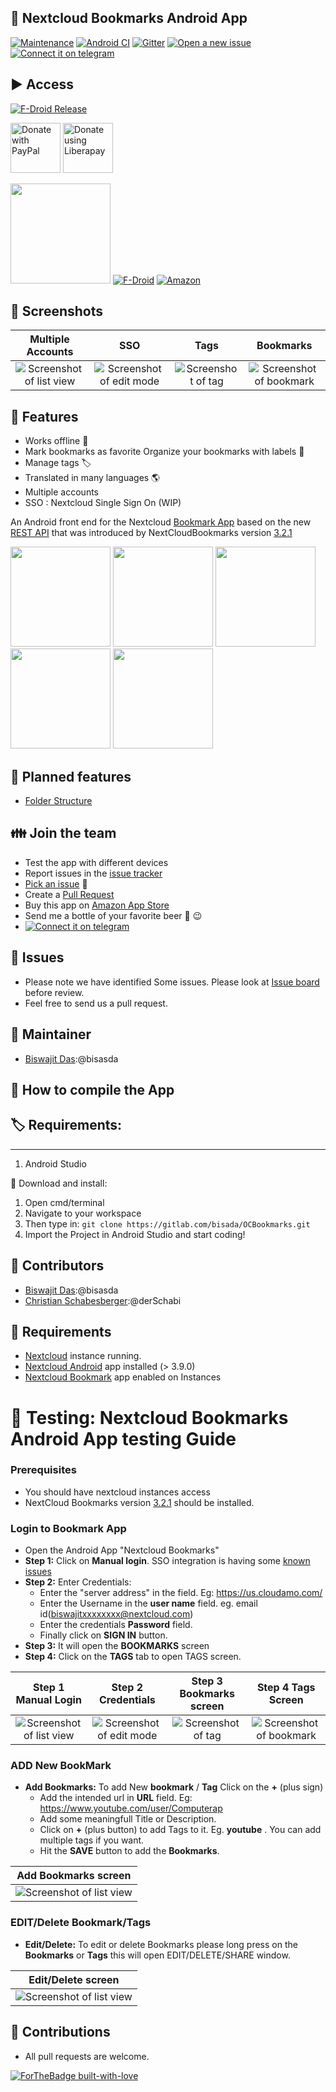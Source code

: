 ## :link: Nextcloud Bookmarks Android App

[![Maintenance](https://img.shields.io/badge/Maintained%3F-yes-green.svg)](https://gitlab.com/bisada/OCBookmarks/activity)
[![Android CI](https://gitlab.com/bisada/OCBookmarks/badges/master/pipeline.svg)](https://gitlab.com/bisada/OCBookmarks/-/pipelines)
[![Gitter](https://badges.gitter.im/nextcloud-bookmarks/community.svg)](https://gitter.im/nextcloud-bookmarks/community?utm_source=badge&utm_medium=badge&utm_campaign=pr-badge)
[![Open a new issue](https://img.shields.io/badge/Open%20Feature-Request-1abc9c.svg)](https://gitlab.com/bisada/OCBookmarks/-/issues)
[![Connect it on telegram](https://img.shields.io/badge/Connect%20via-%20telegram-0088cc.svg)](https://t.me/nextcloudbookmarks)

## :arrow_forward: Access
[![F-Droid Release](https://img.shields.io/f-droid/v/org.schabi.nxbookmarks)](https://f-droid.org/en/packages/org.schabi.nxbookmarks/) 

[<img src="https://raw.githubusercontent.com/stefan-niedermann/paypal-donate-button/master/paypal-donate-button.png"
      alt="Donate with PayPal"
      height="80">](https://www.paypal.me/biswajitbangalore)
[<img src="https://raw.githubusercontent.com/stefan-niedermann/DonateButtons/master/LiberaPay.png"
      alt="Donate using Liberapay"
      height="80">](https://liberapay.com/bisasda/donate)

[<img src="assets/nx/icon.png" width=160px>](/)
[![F-Droid](./assets/fdroid_badge.png)](https://f-droid.org/packages/org.schabi.nxbookmarks/)
[![Amazon](https://images-na.ssl-images-amazon.com/images/G/01/mobile-apps/devportal2/res/images/amazon-appstore-badge-english-white.png)](https://www.amazon.com/dp/B08L5RKHMM/ref=apps_sf_sta)


## :eyes: Screenshots

| Multiple Accounts | SSO | Tags |  Bookmarks |
| :--: | :--: | :--: | :--: |
| ![Screenshot of list view](fastlane/metadata/android/en-US/images/phoneScreenshots/2.jpg) | ![Screenshot of edit mode](fastlane/metadata/android/en-US/images/phoneScreenshots/2.jpg)  | ![Screenshot of tag](fastlane/metadata/android/en-US/images/phoneScreenshots/4.jpg) | ![Screenshot of bookmark](fastlane/metadata/android/en-US/images/phoneScreenshots/5.jpg) |



## :rocket: Features


* Works offline 🔌
* Mark bookmarks as favorite Organize your bookmarks with labels 🔖
* Manage tags 🏷
* Translated in many languages 🌎
* Multiple accounts
* SSO : Nextcloud Single Sign On (WIP)


An Android front end for the Nextcloud [Bookmark App](https://github.com/nextcloud/bookmarks/) 
based on the new [REST API](https://github.com/nextcloud/bookmarks/#rest-api) that was introduced
by NextCloudBookmarks version [3.2.1](https://github.com/nextcloud/bookmarks/releases/tag/v3.2.1)

[<img src="assets/nx/screenshots/1.jpg" width=160px>](assets/nx/screenshots/1.jpg)
[<img src="assets/nx/screenshots/2.jpg" width=160px>](assets/nx/screenshots/2.jpg)
[<img src="assets/nx/screenshots/3.jpg" width=160px>](assets/nx/screenshots/3.jpg)
[<img src="assets/nx/screenshots/4.jpg" width=160px>](assets/nx/screenshots/4.jpg)
[<img src="assets/nx/screenshots/5.jpg" width=160px>](assets/nx/screenshots/5.jpg)


## :checkered_flag: Planned features

* [Folder Structure](https://gitlab.com/bisada/OCBookmarks/issues/17)

## :family: Join the team

  * Test the app with different devices
  * Report issues in the [issue tracker](https://gitlab.com/bisada/OCBookmarks/issues)
  * [Pick an issue](https://gitlab.com/bisada/OCBookmarks/-/issues?label_name%5B%5D=help+wanted) :notebook:
  * Create a [Pull Request](https://opensource.guide/how-to-contribute/#opening-a-pull-request)
  * Buy this app on [Amazon App Store](https://www.amazon.com/dp/B08L5RKHMM/ref=apps_sf_sta)
  * Send me a bottle of your favorite beer :beers: :wink:
  * [![Connect it on telegram](https://img.shields.io/badge/Connect%20via-%20telegram-0088cc.svg)](https://t.me/nextcloudbookmarks)

## :link: Issues
* Please note we have identified Some issues. Please look at [Issue board](https://gitlab.com/bisada/OCBookmarks/issues) before review.
* Feel free to send us a pull request.
## :link: Maintainer
* [Biswajit Das](https://gitlab.com/bisasda):@bisasda

## :link: How to compile the App

## :label: Requirements:
-------------
  1. Android Studio

:arrow_down_small: Download and install:

  1. Open cmd/terminal
  2. Navigate to your workspace
  3. Then type in: `git clone https://gitlab.com/bisada/OCBookmarks.git`
  4. Import the Project in Android Studio and start coding!

## :link: Contributors
* [Biswajit Das](https://gitlab.com/bisasda):@bisasda
* [Christian Schabesberger](https://gitlab.com/derSchabi):@derSchabi

## :link: Requirements
* [Nextcloud](https://nextcloud.com/) instance running.
* [Nextcloud Android](https://github.com/nextcloud/android) app installed (> 3.9.0)
* [Nextcloud Bookmark](https://github.com/nextcloud/bookmarks) app enabled on Instances


# :link: Testing: Nextcloud Bookmarks Android App testing Guide

### Prerequisites

* You should have nextcloud instances access
* NextCloud Bookmarks version [3.2.1](https://github.com/nextcloud/bookmarks/releases/tag/v3.2.1) should be installed.

### Login to Bookmark App

 * Open the Android App "Nextcloud Bookmarks"
 * **Step 1:** Click on **Manual login**. SSO integration is having some [known issues](https://gitlab.com/bisada/OCBookmarks/-/issues/27)
 * **Step 2:** Enter Credentials: 
    * Enter the "server address" in the field. Eg: https://us.cloudamo.com/
    * Enter the Username in the **user name** field. eg. email id(biswajitxxxxxxxx@nextcloud.com)
    * Enter the credentials **Password** field.
    * Finally click on **SIGN IN** button.
 * **Step 3:** It will open the **BOOKMARKS** screen
 * **Step 4:** Click on the **TAGS** tab to open TAGS screen.


| Step 1 Manual Login | Step 2 Credentials | Step 3 Bookmarks screen |  Step 4 Tags Screen |
| :--: | :--: | :--: | :--: |
| ![Screenshot of list view](assets/nx/screenshots/3.jpg) | ![Screenshot of edit mode](assets/nx/screenshots/1.jpg)  | ![Screenshot of tag](assets/nx/screenshots/4.jpg) | ![Screenshot of bookmark](assets/nx/screenshots/5.jpg) |

### ADD New BookMark

* **Add Bookmarks:** To add New **bookmark** / **Tag** Click on the **+** (plus sign)
    * Add the intended url in **URL** field. Eg: https://www.youtube.com/user/Computerap
    * Add some meaningfull Title or Description.
    * Click on **+** (plus button) to add Tags to it. Eg. **youtube** . You can add multiple tags if you want.
    * Hit the **SAVE** button to add the **Bookmarks**.

| Add Bookmarks screen |
| :--: |
| ![Screenshot of list view](assets/nx/screenshots/6.jpg) |

### EDIT/Delete Bookmark/Tags

*  **Edit/Delete:** To edit or delete Bookmarks please long press on the **Bookmarks** or **Tags** this will open EDIT/DELETE/SHARE window.

| Edit/Delete screen |
| :--: |
| ![Screenshot of list view](assets/nx/screenshots/7.jpg) |

## :link: Contributions
* All pull requests are welcome.

[![ForTheBadge built-with-love](http://ForTheBadge.com/images/badges/built-with-love.svg)](https://gitlab.com/bisada/)
